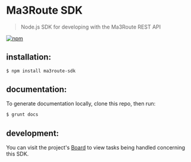 
# Ma3Route SDK

> Node.js SDK for developing with the Ma3Route REST API

[![npm](https://img.shields.io/npm/v/ma3route-sdk.svg)](https://www.npmjs.com/package/ma3route-sdk)


## installation:

```bash
$ npm install ma3route-sdk
```


## documentation:

To generate documentation locally, clone this repo, then run:

```bash
$ grunt docs
```


## development:

You can visit the project's [Board](https://trello.com/b/KSbDB4wP/nodejs-sdk) to view tasks being handled concerning this SDK.
